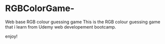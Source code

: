# RGBColorGame-
Web base RGB colour guessing game 
This is the RGB colour guessing game that i learn from Udemy web developement bootcamp. 

enjoy!
